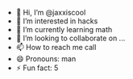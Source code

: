 - 👋 Hi, I’m @jaxxiscool
- 👀 I’m interested in hacks
- 🌱 I’m currently learning math
- 💞️ I’m looking to collaborate on ...
- 📫 How to reach me call
- 😄 Pronouns: man
- ⚡ Fun fact: 5

<!---
jaxxiscool/jaxxiscool is a ✨ special ✨ repository because its `README.md` (this file) appears on your GitHub profile.
You can click the Preview link to take a look at your changes.
--->
